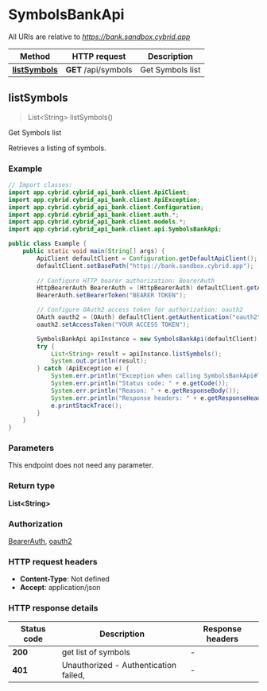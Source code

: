 # SymbolsBankApi

All URIs are relative to *https://bank.sandbox.cybrid.app*

| Method | HTTP request | Description |
|------------- | ------------- | -------------|
| [**listSymbols**](SymbolsBankApi.md#listSymbols) | **GET** /api/symbols | Get Symbols list |



## listSymbols

> List&lt;String&gt; listSymbols()

Get Symbols list

Retrieves a listing of symbols.

### Example

```java
// Import classes:
import app.cybrid.cybrid_api_bank.client.ApiClient;
import app.cybrid.cybrid_api_bank.client.ApiException;
import app.cybrid.cybrid_api_bank.client.Configuration;
import app.cybrid.cybrid_api_bank.client.auth.*;
import app.cybrid.cybrid_api_bank.client.models.*;
import app.cybrid.cybrid_api_bank.client.api.SymbolsBankApi;

public class Example {
    public static void main(String[] args) {
        ApiClient defaultClient = Configuration.getDefaultApiClient();
        defaultClient.setBasePath("https://bank.sandbox.cybrid.app");
        
        // Configure HTTP bearer authorization: BearerAuth
        HttpBearerAuth BearerAuth = (HttpBearerAuth) defaultClient.getAuthentication("BearerAuth");
        BearerAuth.setBearerToken("BEARER TOKEN");

        // Configure OAuth2 access token for authorization: oauth2
        OAuth oauth2 = (OAuth) defaultClient.getAuthentication("oauth2");
        oauth2.setAccessToken("YOUR ACCESS TOKEN");

        SymbolsBankApi apiInstance = new SymbolsBankApi(defaultClient);
        try {
            List<String> result = apiInstance.listSymbols();
            System.out.println(result);
        } catch (ApiException e) {
            System.err.println("Exception when calling SymbolsBankApi#listSymbols");
            System.err.println("Status code: " + e.getCode());
            System.err.println("Reason: " + e.getResponseBody());
            System.err.println("Response headers: " + e.getResponseHeaders());
            e.printStackTrace();
        }
    }
}
```

### Parameters

This endpoint does not need any parameter.

### Return type

**List&lt;String&gt;**

### Authorization

[BearerAuth](../README.md#BearerAuth), [oauth2](../README.md#oauth2)

### HTTP request headers

- **Content-Type**: Not defined
- **Accept**: application/json


### HTTP response details
| Status code | Description | Response headers |
|-------------|-------------|------------------|
| **200** | get list of symbols |  -  |
| **401** | Unauthorized - Authentication failed,  |  -  |


